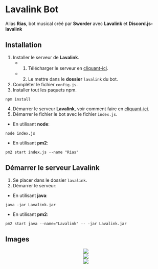 # Lavalink Bot
Alias **Rias**, bot musical créé par **Sworder** avec **Lavalink** et **Discord.js-lavalink**

## Installation 

1) Installer le serveur de **Lavalink**.
   - 1) Télécharger le serveur en [cliquant-ici](https://github.com/Frederikam/Lavalink/releases/download/3.2.0.3/Lavalink.jar).
   - 2) Le mettre dans le **dossier** `lavalink` du bot.
2) Compléter le fichier `config.js`.
3) Installer tout les paquets npm.
```
npm install
```
4) Démarrer le serveur **Lavalink**, voir comment faire en [cliquant-ici](#démarrer-le-serveur-lavalink).
5) Démarrer le fichier le bot avec le fichier `index.js`.
- En utilisant **node**:
```
node index.js
```
- En utilisant **pm2**:
```
pm2 start index.js --name "Rias"
```

## Démarrer le serveur Lavalink
1) Se placer dans le dossier `lavalink`.
2) Démarrer le serveur:
- En utilisant **java**:
```
java -jar Lavalink.jar
```
- En utilisant **pm2**:
```
pm2 start java --name="Lavalink" -- -jar Lavalink.jar
```

## Images

<p align="center">
   <img src="https://cdn.discordapp.com/attachments/459373842327011344/564956932604035102/unknown.png" />
   <br/>
   <img src="https://cdn.discordapp.com/attachments/459373842327011344/564918084377247796/unknown.png" />
   <br/>
   <img src="https://cdn.discordapp.com/attachments/459373842327011344/564918376237891584/unknown.png" />
</p>
